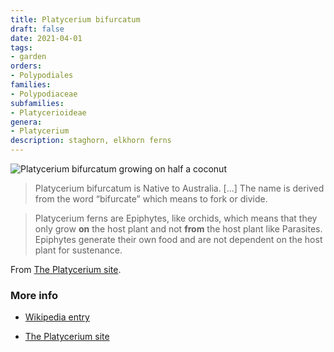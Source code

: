 ```yaml
---
title: Platycerium bifurcatum
draft: false
date: 2021-04-01
tags:
- garden
orders:
- Polypodiales
families:
- Polypodiaceae
subfamilies:
- Platycerioideae
genera:
- Platycerium    
description: staghorn, elkhorn ferns
---
```


![Platycerium bifurcatum growing on half a coconut](./platycerium_bifurcatum.png)

> Platycerium bifurcatum is Native to Australia. [...] The name is derived from the word “bifurcate” which means to fork or divide.

> Platycerium ferns are Epiphytes, like orchids, which means that they only grow **on** the host plant and not **from** the host plant like Parasites. Epiphytes generate their own food and are not dependent on the host plant for sustenance.

From [The Platycerium site](http://www.platycerium.co.za/species.htm).

### More info

- [Wikipedia entry](https://en.m.wikipedia.org/wiki/Platycerium)

- [The Platycerium site](http://www.platycerium.co.za/species.htm)